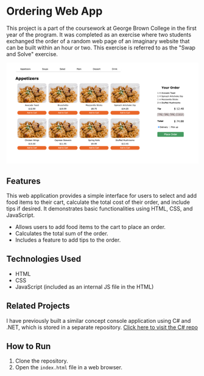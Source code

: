 # Ordering Web App

This project is a part of the coursework at George Brown College in the first year of the program. It was completed as an exercise where two students exchanged the order of a random web page of an imaginary website that can be built within an hour or two. This exercise is referred to as the "Swap and Solve" exercise.

![Screenshot of Ordering Web App](./Screenshot.png)

## Features

This web application provides a simple interface for users to select and add food items to their cart, calculate the total cost of their order, and include tips if desired. It demonstrates basic functionalities using HTML, CSS, and JavaScript.

- Allows users to add food items to the cart to place an order.
- Calculates the total sum of the order.
- Includes a feature to add tips to the order.

## Technologies Used

- HTML
- CSS
- JavaScript (included as an internal JS file in the HTML)

## Related Projects

I have previously built a similar concept console application using C# and .NET, which is stored in a separate repository. [Click here to visit the C# repo](https://github.com/jclairelee/OrderManagement)

## How to Run

1. Clone the repository.
2. Open the `index.html` file in a web browser.
